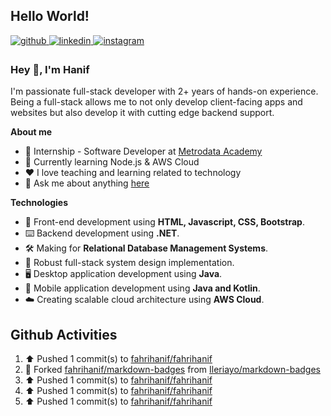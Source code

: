 ## Hello World!

<a href="https://github.com/fahrihanif" target="_blank">
<img src=https://img.shields.io/badge/github-%2324292e.svg?&style=for-the-badge&logo=github&logoColor=white alt=github style="margin-bottom: 5px;" />
</a>
<a href="https://linkedin.com/in/fahrihanif" target="_blank">
<img src=https://img.shields.io/badge/linkedin-%231E77B5.svg?&style=for-the-badge&logo=linkedin&logoColor=white alt=linkedin style="margin-bottom: 5px;" />
</a>
<a href="https://instagram.com/_fahrihanif" target="_blank">
<img src=https://img.shields.io/badge/instagram-%23000000.svg?&style=for-the-badge&logo=instagram&logoColor=white alt=instagram style="margin-bottom: 5px;" />
</a>  

### Hey 👋, I'm Hanif  
I'm passionate full-stack developer with 2+ years of hands-on experience. Being a full-stack allows me to not only develop client-facing apps and websites but also develop it with cutting edge backend support.  
  
**About me**
- 💼 Internship - Software Developer at [Metrodata Academy](https://metrodataacademy.id/tentang-kami)
- 📖 Currently learning Node.js & AWS Cloud
- ❤️ I love teaching and learning related to technology
- 💬 Ask me about anything [here](https://www.linkedin.com/in/fahrihanif/)


**Technologies**
- 🎨 Front-end development using **HTML, Javascript, CSS, Bootstrap**.
- ⌨️ Backend development using **.NET**.
- 🛠️ Making for **Relational Database Management Systems**.
- 🧩 Robust full-stack system design implementation.
- 🖥️ Desktop application development using **Java**.
- 📲 Mobile application development using **Java and Kotlin**.
- ☁️ Creating scalable cloud architecture using **AWS Cloud**.

## Github Activities  
<!--RECENT_ACTIVITY:start-->
1. ⬆️ Pushed 1 commit(s) to [fahrihanif/fahrihanif](https://github.com/fahrihanif/fahrihanif)
2. 🔱 Forked [fahrihanif/markdown-badges](https://github.com/fahrihanif/markdown-badges) from [Ileriayo/markdown-badges](https://github.com/Ileriayo/markdown-badges)
3. ⬆️ Pushed 1 commit(s) to [fahrihanif/fahrihanif](https://github.com/fahrihanif/fahrihanif)
4. ⬆️ Pushed 1 commit(s) to [fahrihanif/fahrihanif](https://github.com/fahrihanif/fahrihanif)
5. ⬆️ Pushed 1 commit(s) to [fahrihanif/fahrihanif](https://github.com/fahrihanif/fahrihanif)
<!--RECENT_ACTIVITY:end-->
